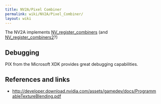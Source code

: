 ```yaml
---
title: NV2A/Pixel Combiner
permalink: wiki/NV2A/Pixel_Combiner/
layout: wiki
---
```


The NV2A implements
[NV\_register\_combiners](https://www.opengl.org/registry/specs/NV/register_combiners.txt)
(and
[NV\_register\_combiners2](https://www.opengl.org/registry/specs/NV/register_combiners2.txt)?)

Debugging
---------

PIX from the Microsoft XDK provides great debugging capabilities.

References and links
--------------------

-   <http://developer.download.nvidia.com/assets/gamedev/docs/ProgrammableTextureBlending.pdf>

